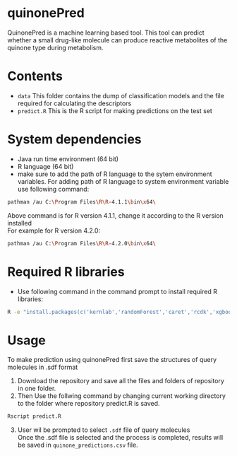 # quinonePred
QuinonePred is a machine learning based tool. This tool can predict whether a small drug-like molecule can produce reactive metabolites of the quinone type during metabolism.

# Contents
* ``data`` This folder contains the dump of classification models and the file required for calculating the descriptors
* ``predict.R`` This is the R script for making predictions on the test set

# System dependencies
* Java run time environment (64 bit)
* R language (64 bit) 
* make sure to add the path of R language to the sytem environment variables.
For adding path of R language to system environment variable use following command:                        
```bash
pathman /au C:\Program Files\R\R-4.1.1\bin\x64\
```                                                                               
Above command is for R version 4.1.1, change it according to the R version installed               
For example for R version 4.2.0:                                                       
```bash
pathman /au C:\Program Files\R\R-4.2.0\bin\x64\
```

# Required R libraries
* Use following command in the command prompt to install required R libraries:                                                         
```bash
R -e "install.packages(c('kernlab','randomForest','caret','rcdk','xgboost'),repos='https://cloud.r-project.org', dependencies=TRUE")
```

# Usage
To make prediction using quinonePred first save the structures of query molecules in .sdf format

1. Download the repository and save all the files and folders of repository in one folder.
2. Then Use the follwing command by changing current working directory to the folder where repository predict.R is saved.
```bash
Rscript predict.R
```
3. User wil be prompted to select ``.sdf`` file of query molecules                                                                             
Once the .sdf file is selected and the process is completed, results will be saved in ``quinone_predictions.csv`` file.
